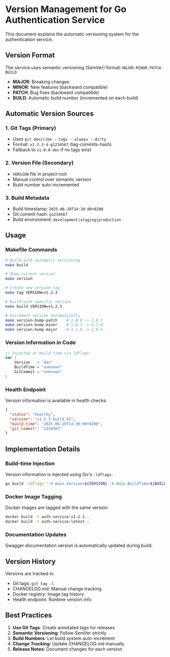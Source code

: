 # Version Management for Go Authentication Service

This document explains the automatic versioning system for the authentication service.

## Version Format

The service uses semantic versioning (SemVer) format: `MAJOR.MINOR.PATCH-BUILD`

- **MAJOR**: Breaking changes
- **MINOR**: New features (backward compatible)
- **PATCH**: Bug fixes (backward compatible)  
- **BUILD**: Automatic build number (incremented on each build)

## Automatic Version Sources

### 1. Git Tags (Primary)
- Uses `git describe --tags --always --dirty`
- Format: `v1.2.3-4-g1234567` (tag-commits-hash)
- Fallback to `v1.0.0-dev` if no tags exist

### 2. Version File (Secondary)
- `VERSION` file in project root
- Manual control over semantic version
- Build number auto-incremented

### 3. Build Metadata
- Build timestamp: `2025-06-20T14:30:00+0200`
- Git commit hash: `g1234567`
- Build environment: `development|staging|production`

## Usage

### Makefile Commands
```bash
# Build with automatic versioning
make build

# Show current version
make version

# Create new version tag
make tag VERSION=v1.2.3

# Build with specific version
make build VERSION=v1.2.3

# Increment version automatically
make version-bump-patch    # 1.0.0 -> 1.0.1
make version-bump-minor    # 1.0.1 -> 1.1.0
make version-bump-major    # 1.1.0 -> 2.0.0
```

### Version Information in Code
```go
// Injected at build time via ldflags
var (
    Version   = "dev"
    BuildTime = "unknown"
    GitCommit = "unknown"
)
```

### Health Endpoint
Version information is available in health checks:
```json
{
  "status": "healthy",
  "version": "v1.2.3-build.42",
  "build_time": "2025-06-20T14:30:00+0200",
  "git_commit": "1234567"
}
```

## Implementation Details

### Build-time Injection
Version information is injected using Go's `-ldflags`:
```bash
go build -ldflags "-X main.Version=${VERSION} -X main.BuildTime=${BUILD_TIME} -X main.GitCommit=${GIT_COMMIT}"
```

### Docker Image Tagging
Docker images are tagged with the same version:
```bash
docker build -t auth-service:v1.2.3 .
docker build -t auth-service:latest .
```

### Documentation Updates
Swagger documentation version is automatically updated during build.

## Version History

Versions are tracked in:
- Git tags: `git tag -l`
- CHANGELOG.md: Manual change tracking
- Docker registry: Image tag history
- Health endpoint: Runtime version info

## Best Practices

1. **Use Git Tags**: Create annotated tags for releases
2. **Semantic Versioning**: Follow SemVer strictly
3. **Build Numbers**: Let build system auto-increment
4. **Change Tracking**: Update CHANGELOG.md manually
5. **Release Notes**: Document changes for each version
